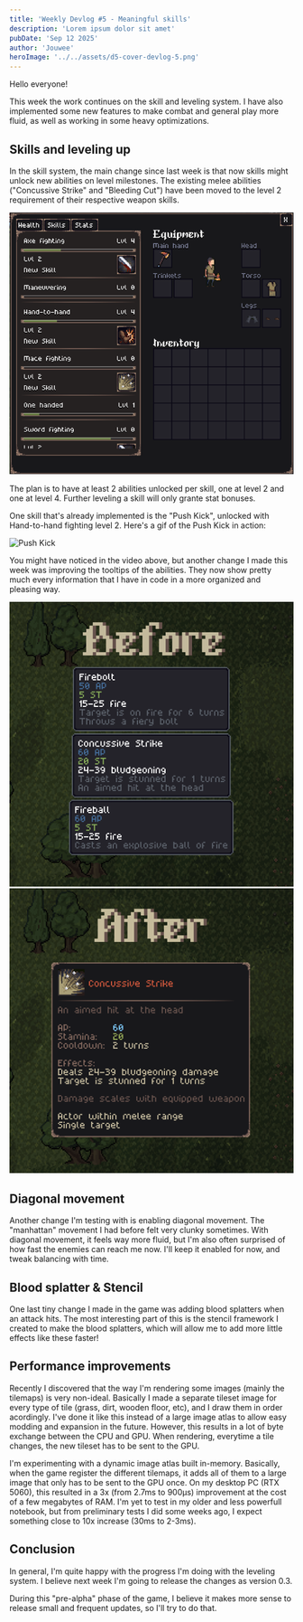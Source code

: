 ```yaml
---
title: 'Weekly Devlog #5 - Meaningful skills'
description: 'Lorem ipsum dolor sit amet'
pubDate: 'Sep 12 2025'
author: 'Jouwee'
heroImage: '../../assets/d5-cover-devlog-5.png'
---
```


Hello everyone!

This week the work continues on the skill and leveling system. I have also implemented some new features to make combat and general play more fluid, as well as working in some heavy optimizations.

## Skills and leveling up

In the skill system, the main change since last week is that now skills might unlock new abilities on level milestones. The existing melee abilities ("Concussive Strike" and "Bleeding Cut") have been moved to the level 2 requirement of their respective weapon skills.

![Skills screen](../../assets/d5-skills.png)

The plan is to have at least 2 abilities unlocked per skill, one at level 2 and one at level 4. Further leveling a skill will only grante stat bonuses.

One skill that's already implemented is the "Push Kick", unlocked with Hand-to-hand fighting level 2. Here's a gif of the Push Kick in action:

![Push Kick](../../assets/d5-PushKick.gif)

You might have noticed in the video above, but another change I made this week was improving the tooltips of the abilities. They now show pretty much every information that I have in code in a more organized and pleasing way.

![Before](../../assets/d5-tooltip-before.png)
![After](../../assets/d5-tooltip-after.png)

## Diagonal movement

Another change I'm testing with is enabling diagonal movement. The "manhattan" movement I had before felt very clunky sometimes. With diagonal movement, it feels way more fluid, but I'm also often surprised of how fast the enemies can reach me now. I'll keep it enabled for now, and tweak balancing with time.

## Blood splatter & Stencil

One last tiny change I made in the game was adding blood splatters when an attack hits. The most interesting part of this is the stencil framework I created to make the blood splatters, which will allow me to add more little effects like these faster!

## Performance improvements

Recently I discovered that the way I'm rendering some images (mainly the tilemaps) is very non-ideal. Basically I made a separate tileset image for every type of tile (grass, dirt, wooden floor, etc), and I draw them in order acordingly. I've done it like this instead of a large image atlas to allow easy modding and expansion in the future. However, this results in a lot of byte exchange between the CPU and GPU. When rendering, everytime a tile changes, the new tileset has to be sent to the GPU.

I'm experimenting with a dynamic image atlas built in-memory. Basically, when the game register the different tilemaps, it adds all of them to a large image that only has to be sent to the GPU once. On my desktop PC (RTX 5060), this resulted in a 3x (from 2.7ms to 900μs) improvement at the cost of a few megabytes of RAM. I'm yet to test in my older and less powerfull notebook, but from preliminary tests I did some weeks ago, I expect something close to 10x increase (30ms to 2-3ms).

## Conclusion

In general, I'm quite happy with the progress I'm doing with the leveling system. I believe next week I'm going to release the changes as version 0.3.

During this "pre-alpha" phase of the game, I believe it makes more sense to release small and frequent updates, so I'll try to do that. 